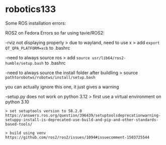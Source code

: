# robotics133


Some ROS installation errors:


ROS2 on Fedora Errors so far using tavie/ROS2:

-rviz not displaying properly
	> due to wayland, need to use x
	> add `export QT_QPA_PLATFORM=xcb` to .bashrc

-need to always source ros
	> add `source usr/lib64/ros2-humble/setup.bash` to .bashrc
	
-need to always source the install folder after buildling
	> source `pathtorobotws/robotws/install/setup.bash`

you can actually ignore this one, it just gives a warning

-setup.py does not work on python 3.12
	> first use a virtual environment on python 3.10
	
	> set setuptools version to 58.2.0
	https://answers.ros.org/question/396439/setuptoolsdeprecationwarning-setuppy-install-is-deprecated-use-build-and-pip-and-other-standards-based-tools/
	
	> build using venv https://github.com/ros2/ros2/issues/1094#issuecomment-1503725544
	
	
